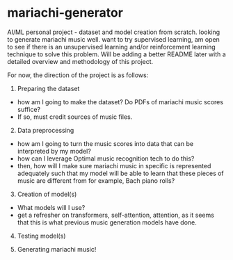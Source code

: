 # mariachi-generator
AI/ML personal project - dataset and model creation from scratch. looking to generate mariachi music well. want to try supervised learning, am open to see if there is an unsupervised learning and/or reinforcement learning technique to solve this problem.
Will be adding a better README later with a detailed overview and methodology of this project.

For now, the direction of the project is as follows:

1. Preparing the dataset 
  - how am I going to make the dataset? Do PDFs of mariachi music scores suffice? 
  - If so, must credit sources of music files.

2. Data preprocessing
  - how am I going to turn the music scores into data that can be interpreted by my model? 
  - how can I leverage Optimal music recognition tech to do this?
  - then, how will I make sure mariachi music in specific is represented adequately such that my model will be able to learn that these pieces of music are different from for example,       Bach piano rolls?

3. Creation of model(s)
  - What models will I use?
  - get a refresher on transformers, self-attention, attention, as it seems that this is what previous music generation models have done.

4. Testing model(s)

5. Generating mariachi music!
